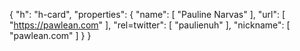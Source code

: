 {
  "h": "h-card",
  "properties": {
    "name": [
      "Pauline Narvas"
    ],
    "url": [
      "https://pawlean.com"
    ],
    "rel=twitter": [
      "paulienuh"
    ],
    "nickname": [
      "pawlean.com"
    ]
  }
}
